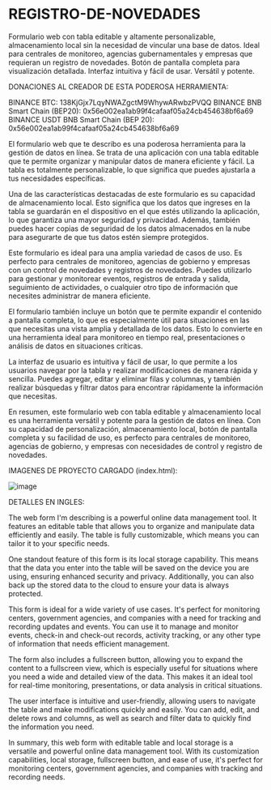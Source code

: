 # REGISTRO-DE-NOVEDADES
Formulario web con tabla editable y altamente personalizable, almacenamiento local  sin la necesidad de vincular una base de datos. Ideal para centrales de monitoreo, agencias gubernamentales y empresas que requieran un registro de novedades. Botón de pantalla completa para visualización detallada. Interfaz intuitiva y fácil de usar. Versátil y potente.

DONACIONES AL CREADOR DE ESTA PODEROSA HERRAMIENTA:

BINANCE BTC: 138KjGjx7LqyNWAZgctM9WhywARwbzPVQQ
BINANCE BNB Smart Chain (BEP20): 0x56e002ea1ab99f4cafaaf05a24cb454638bf6a69
BINANCE USDT BNB Smart Chain (BEP 20): 0x56e002ea1ab99f4cafaaf05a24cb454638bf6a69

El formulario web que te describo es una poderosa herramienta para la gestión de datos en línea. Se trata de una aplicación con una tabla editable que te permite organizar y manipular datos de manera eficiente y fácil. La tabla es totalmente personalizable, lo que significa que puedes ajustarla a tus necesidades específicas.

Una de las características destacadas de este formulario es su capacidad de almacenamiento local. Esto significa que los datos que ingreses en la tabla se guardarán en el dispositivo en el que estés utilizando la aplicación, lo que garantiza una mayor seguridad y privacidad. Además, también puedes hacer copias de seguridad de los datos almacenados en la nube para asegurarte de que tus datos estén siempre protegidos.

Este formulario es ideal para una amplia variedad de casos de uso. Es perfecto para centrales de monitoreo, agencias de gobierno y empresas con un control de novedades y registros de novedades. Puedes utilizarlo para gestionar y monitorear eventos, registros de entrada y salida, seguimiento de actividades, o cualquier otro tipo de información que necesites administrar de manera eficiente.

El formulario también incluye un botón que te permite expandir el contenido a pantalla completa, lo que es especialmente útil para situaciones en las que necesitas una vista amplia y detallada de los datos. Esto lo convierte en una herramienta ideal para monitoreo en tiempo real, presentaciones o análisis de datos en situaciones críticas.

La interfaz de usuario es intuitiva y fácil de usar, lo que permite a los usuarios navegar por la tabla y realizar modificaciones de manera rápida y sencilla. Puedes agregar, editar y eliminar filas y columnas, y también realizar búsquedas y filtrar datos para encontrar rápidamente la información que necesitas.

En resumen, este formulario web con tabla editable y almacenamiento local es una herramienta versátil y potente para la gestión de datos en línea. Con su capacidad de personalización, almacenamiento local, botón de pantalla completa y su facilidad de uso, es perfecto para centrales de monitoreo, agencias de gobierno, y empresas con necesidades de control y registro de novedades.

IMAGENES DE PROYECTO CARGADO (index.html):

![image](https://user-images.githubusercontent.com/129064267/232253583-496794b6-a317-4b68-9ed4-286e9144efd5.png)


DETALLES EN INGLES:

The web form I'm describing is a powerful online data management tool. It features an editable table that allows you to organize and manipulate data efficiently and easily. The table is fully customizable, which means you can tailor it to your specific needs.

One standout feature of this form is its local storage capability. This means that the data you enter into the table will be saved on the device you are using, ensuring enhanced security and privacy. Additionally, you can also back up the stored data to the cloud to ensure your data is always protected.

This form is ideal for a wide variety of use cases. It's perfect for monitoring centers, government agencies, and companies with a need for tracking and recording updates and events. You can use it to manage and monitor events, check-in and check-out records, activity tracking, or any other type of information that needs efficient management.

The form also includes a fullscreen button, allowing you to expand the content to a fullscreen view, which is especially useful for situations where you need a wide and detailed view of the data. This makes it an ideal tool for real-time monitoring, presentations, or data analysis in critical situations.

The user interface is intuitive and user-friendly, allowing users to navigate the table and make modifications quickly and easily. You can add, edit, and delete rows and columns, as well as search and filter data to quickly find the information you need.

In summary, this web form with editable table and local storage is a versatile and powerful online data management tool. With its customization capabilities, local storage, fullscreen button, and ease of use, it's perfect for monitoring centers, government agencies, and companies with tracking and recording needs.
